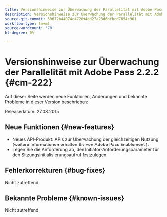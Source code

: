 ```yaml
---
title: Versionshinweise zur Überwachung der Parallelität mit Adobe Pass 2.2.2
description: Versionshinweise zur Überwachung der Parallelität mit Adobe Pass 2.2.2
source-git-commit: 59672b44074c472094ed27a23d6bfbcd7654c901
workflow-type: tm+mt
source-wordcount: '70'
ht-degree: 0%

---
```



# Versionshinweise zur Überwachung der Parallelität mit Adobe Pass 2.2.2 {#cm-222}

Auf dieser Seite werden neue Funktionen, Änderungen und bekannte Probleme in dieser Version beschrieben:

Releasedatum: 27.08.2015

## Neue Funktionen {#new-features}

* Neues API-Produkt: APIs zur Überwachung der gleichzeitigen Nutzung (weitere Informationen erhalten Sie von Adobe Pass Enablement ).
* Legen Sie die Anforderung ab, den Initiator-Anforderungsparameter für den Sitzungsinitialisierungsaufruf festzulegen.

## Fehlerkorrekturen {#bug-fixes}

Nicht zutreffend

## Bekannte Probleme {#known-issues}

Nicht zutreffend
